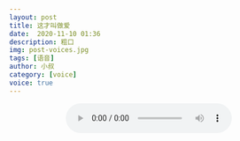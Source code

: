 ```yaml
---
layout: post
title: 这才叫做爱
date:  2020-11-10 01:36
description: 粗口
img: post-voices.jpg
tags: [语音]
author: 小叔
category: [voice]
voice: true
---
```

<div align="center">
  <audio controls preload="auto" src="https://public.bl.files.1drv.com/y4m0cRdZ0GSLk1luxSMhOx3JGOvbx4XDV3JPgNxuSPKMDgGZh_yx6Vy-RokjTXMnxFa_ROeHejptPbwC2j2zerAH8w4Bhso9vcbVlMcoW3K_32EZppBZcJp4zf1eSSxGv56ZtAdtY13wStFGasNaLUET6fF78dnGVTjIqEu9U4Wj6_OSLPcmovOTCit9VzLCfO09UV8Zu5pXL5GzBrqRERlieHAqrrwqfSBUb0RnrS0Z-N9CiA0H6Vwwiv2VqqYLY7U"></audio>    
</div>
